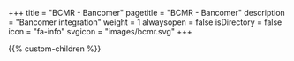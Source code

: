 +++
title = "BCMR - Bancomer"
pagetitle = "BCMR - Bancomer"
description = "Bancomer integration"
weight = 1
alwaysopen = false
isDirectory = false
icon = "fa-info"
svgicon = "images/bcmr.svg"
+++

{{% custom-children %}}
